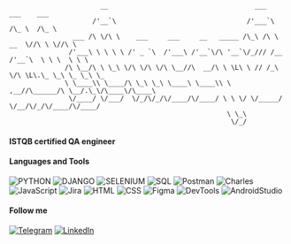                 

                           __                                     ___             ___    ___      
                         /'__`\                                 /'___`\          /\_ \  /\_ \     
                    ___ /\ \/\ \    ___     ___     __   _____ /\_\ /\ \     __  \//\ \ \//\ \    
                   /'___\ \ \ \ \ /' _ `\  /'___\ /'__`\/\ '__`\/_/// /__  /'__`\  \ \ \  \ \ \   
                  /\ \__/\ \ \_\ \/\ \/\ \/\ \__//\  __/\ \ \L\ \ // /_\ \/\ \L\.\_ \_\ \_ \_\ \_ 
                  \ \____\\ \____/\ \_\ \_\ \____\ \____\\ \ ,__//\______/\ \__/.\_\/\____\/\____\
                   \/____/ \/___/  \/_/\/_/\/____/\/____/ \ \ \/ \/_____/  \/__/\/_/\/____/\/____/
                                                           \ \_\                                  
                                                            \/_/                          

#### ISTQB certified QA engineer

#### Languages and Tools
![PYTHON](https://img.shields.io/badge/-python-090909?style=for-the-badge&logo=python)
![DJANGO](https://img.shields.io/badge/-django-090909?style=for-the-badge&logo=django)
![SELENIUM](https://img.shields.io/badge/-selenium-090909?style=for-the-badge&logo=selenium)
![SQL](https://img.shields.io/badge/-Sql-090909?style=for-the-badge&logo=mysql&logoColor=00648B)
![Postman](https://img.shields.io/badge/-Postman-090909?style=for-the-badge&logo=postman)
![Charles](https://img.shields.io/badge/-Charles_Proxy-090909?style=for-the-badge&logo=charles)
![JavaScript](https://img.shields.io/badge/-JavaScript-090909?style=for-the-badge&logo=javascript)
![Jira](https://img.shields.io/badge/-Jira-090909?style=for-the-badge&logo=Jira)
![HTML](https://img.shields.io/badge/-HTML-090909?style=for-the-badge&logo=html5)
![CSS](https://img.shields.io/badge/-CSS-090909?style=for-the-badge&logo=CSS3)
![Figma](https://img.shields.io/badge/-Figma-090909?style=for-the-badge&logo=Figma)
![DevTools](https://img.shields.io/badge/-DevTools-090909?style=for-the-badge&logo=devtools)
![AndroidStudio](https://img.shields.io/badge/-Android_Studio-090909?style=for-the-badge&logo=androidstudio)

#### Follow me
[![Telegram](https://img.shields.io/badge/-Telegram-090909?style=for-the-badge&logo=telegram)](https://t.me/c0ncep2all)
[![LinkedIn](https://img.shields.io/badge/-LinkedIn-090909?style=for-the-badge&logo=Linkedin)](https://www.linkedin.com/in/oleg-kiselev-qa)
